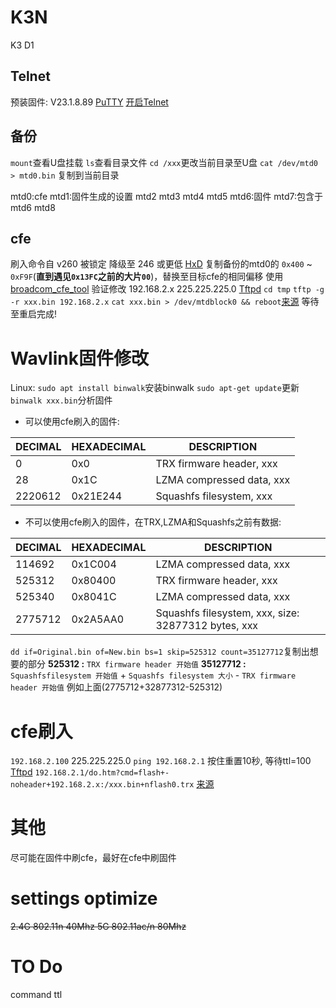 # K3N
K3 D1
## Telnet
预装固件: V23.1.8.89
[PuTTY](https://www.chiark.greenend.org.uk/~sgtatham/putty/latest.html)
[开启Telnet](https://tbvv.net/posts/0101-k3.html#%E5%88%B7%E5%85%A5root%E5%9B%BA%E4%BB%B6)
## 备份
`mount`查看U盘挂载
`ls`查看目录文件
`cd /xxx`更改当前目录至U盘
`cat /dev/mtd0 > mtd0.bin` 复制到当前目录

mtd0:cfe
mtd1:固件生成的设置
mtd2
mtd3
mtd4
mtd5
mtd6:固件
mtd7:包含于mtd6
mtd8
## cfe
刷入命令自 v260 被锁定
降级至 246 或更低
[HxD](https://mh-nexus.de/en/downloads.php?product=HxD20)
复制备份的mtd0的 `0x400` ~ `0xF9F`(**直到遇见`0x13FC`之前的大片`00`**)，替换至目标cfe的相同偏移
使用[broadcom_cfe_tool](https://github.com/corberan/broadcom_cfe_tool) 验证修改
192.168.2.x 225.225.225.0
[Tftpd](https://tftpd32.jounin.net/tftpd32_download.html)
`cd tmp`
`tftp -g -r xxx.bin 192.168.2.x`
`cat xxx.bin > /dev/mtdblock0 && reboot`[来源](https://www.right.com.cn/forum/thread-259360-1-1.html)
等待至重启完成!

# Wavlink固件修改
Linux:
`sudo apt install binwalk`安装binwalk
`sudo apt-get update`更新
`binwalk xxx.bin`分析固件

- 可以使用cfe刷入的固件:

DECIMAL | HEXADECIMAL | DESCRIPTION
------- | ----------- | -----------
0 | 0x0 | TRX firmware header, xxx
28 | 0x1C | LZMA compressed data, xxx
2220612 | 0x21E244 | Squashfs filesystem, xxx

- 不可以使用cfe刷入的固件，在TRX,LZMA和Squashfs之前有数据:

DECIMAL | HEXADECIMAL | DESCRIPTION
------- | ----------- | -----------
114692 | 0x1C004 | LZMA compressed data, xxx
525312 | 0x80400 | TRX firmware header, xxx
525340 | 0x8041C | LZMA compressed data, xxx
2775712 | 0x2A5AA0 | Squashfs filesystem, xxx, size: 32877312 bytes, xxx

`dd if=Original.bin of=New.bin bs=1 skip=525312 count=35127712`复制出想要的部分
**525312 :** `TRX firmware header 开始值`
**35127712 :** `Squashfsfilesystem 开始值` + `Squashfs filesystem 大小` - `TRX firmware header 开始值` 例如上面(2775712+32877312-525312)
# cfe刷入
`192.168.2.100` 225.225.225.0
`ping 192.168.2.1` 按住重置10秒, 等待ttl=100
[Tftpd](https://tftpd32.jounin.net/tftpd32_download.html)
`192.168.2.1/do.htm?cmd=flash+-noheader+192.168.2.x:/xxx.bin+nflash0.trx`
[来源](https://tbvv.net/posts/0101-k3.html#%E5%88%B7%E5%85%A5%E6%96%B9%E6%B3%952-CFE%E4%B8%8B%E5%88%B7%E5%85%A5-%EF%BC%9A)
# 其他
尽可能在固件中刷cfe，最好在cfe中刷固件
# settings optimize
~~2.4G 802.11n 40Mhz
5G 802.11ac/n 80Mhz~~
# TO Do
command
ttl
